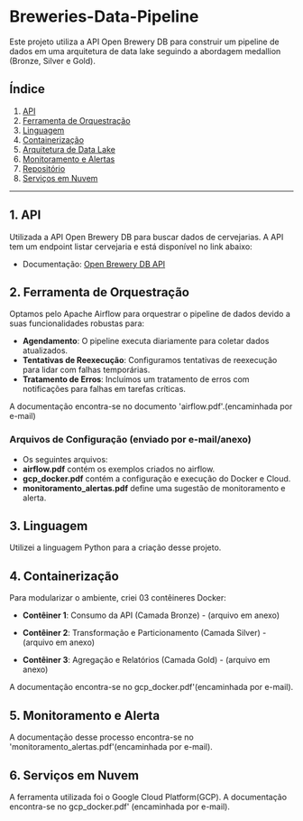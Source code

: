 # Breweries-Data-Pipeline

Este projeto utiliza a API Open Brewery DB para construir um pipeline de dados em uma arquitetura de data lake seguindo a abordagem medallion (Bronze, Silver e Gold). 

## Índice
1. [API](#api)
2. [Ferramenta de Orquestração](#ferramenta-de-orquestração)
3. [Linguagem](#linguagem)
4. [Containerização](#containerização)
5. [Arquitetura de Data Lake](#arquitetura-de-data-lake)
6. [Monitoramento e Alertas](#monitoramento-e-alertas)
7. [Repositório](#repositório)
8. [Serviços em Nuvem](#serviços-em-nuvem)

---

## 1. API
Utilizada a API Open Brewery DB para buscar dados de cervejarias. A API tem um endpoint listar cervejaria e está disponível no link abaixo:

- Documentação: [Open Brewery DB API](https://www.openbrewerydb.org/)

## 2. Ferramenta de Orquestração
Optamos pelo Apache Airflow para orquestrar o pipeline de dados devido a suas funcionalidades robustas para:

- **Agendamento**: O pipeline executa diariamente para coletar dados atualizados.
- **Tentativas de Reexecução**: Configuramos tentativas de reexecução para lidar com falhas temporárias.
- **Tratamento de Erros**: Incluímos um tratamento de erros com notificações para falhas em tarefas críticas.

A documentação encontra-se no documento 'airflow.pdf'.(encaminhada por e-mail)

### Arquivos de Configuração (enviado por e-mail/anexo)
- Os seguintes arquivos:  
- **airflow.pdf** contém os exemplos criados no airflow.
- **gcp_docker.pdf** contém a configuração e execução do Docker e Cloud.
- **monitoramento_alertas.pdf** define uma sugestão de monitoramento e alerta.

## 3. Linguagem
Utilizei a linguagem Python para a criação desse projeto.

## 4. Containerização
Para modularizar o ambiente, criei 03 contêineres Docker:

- **Contêiner 1**: Consumo da API (Camada Bronze) - (arquivo em anexo)

- **Contêiner 2**: Transformação e Particionamento (Camada Silver) - (arquivo em anexo)

- **Contêiner 3**: Agregação e Relatórios (Camada Gold) - (arquivo em anexo)

A documentação encontra-se no gcp_docker.pdf'(encaminhada por e-mail).

## 5. Monitoramento e Alerta
A documentação desse processo encontra-se no 'monitoramento_alertas.pdf'(encaminhada por e-mail).

## 6. Serviços em Nuvem
A ferramenta utilizada foi o Google Cloud Platform(GCP).
A documentação encontra-se no gcp_docker.pdf' (encaminhada por e-mail).